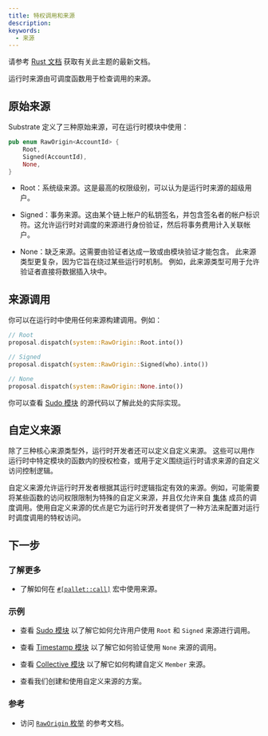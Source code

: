 ```yaml
---
title: 特权调用和来源
description:
keywords:
  - 来源
---
```


<div class="warning">
  请参考 <a href="https://paritytech.github.io/polkadot-sdk/master/polkadot_sdk_docs/reference_docs/frame_origin/index.html">Rust 文档</a> 获取有关此主题的最新文档。
</div>

运行时来源由可调度函数用于检查调用的来源。

## 原始来源

Substrate 定义了三种原始来源，可在运行时模块中使用：

```rust
pub enum RawOrigin<AccountId> {
	Root,
	Signed(AccountId),
	None,
}
```

- Root：系统级来源。这是最高的权限级别，可以认为是运行时来源的超级用户。

- Signed：事务来源。这由某个链上帐户的私钥签名，并包含签名者的帐户标识符。这允许运行时对调度的来源进行身份验证，然后将事务费用计入关联帐户。

- None：缺乏来源。这需要由验证者达成一致或由模块验证才能包含。
  此来源类型更复杂，因为它旨在绕过某些运行时机制。
  例如，此来源类型可用于允许验证者直接将数据插入块中。

## 来源调用

你可以在运行时中使用任何来源构建调用。例如：

```rust
// Root
proposal.dispatch(system::RawOrigin::Root.into())

// Signed
proposal.dispatch(system::RawOrigin::Signed(who).into())

// None
proposal.dispatch(system::RawOrigin::None.into())
```

你可以查看 [Sudo 模块](https://paritytech.github.io/substrate/master/pallet_sudo/index.html) 的源代码以了解此处的实际实现。

## 自定义来源

除了三种核心来源类型外，运行时开发者还可以定义自定义来源。
这些可以用作运行时中特定模块的函数内的授权检查，或用于定义围绕运行时请求来源的自定义访问控制逻辑。

自定义来源允许运行时开发者根据其运行时逻辑指定有效的来源。例如，可能需要将某些函数的访问权限限制为特殊的自定义来源，并且仅允许来自 [集体](https://github.com/paritytech/polkadot-sdk/tree/master/substrate/frame/collective) 成员的调度调用。使用自定义来源的优点是它为运行时开发者提供了一种方法来配置对运行时调度调用的特权访问。

## 下一步

### 了解更多

- 了解如何在 [`#[pallet::call]`](https://paritytech.github.io/substrate/master/frame_support/attr.pallet.html#call-palletcall-optional) 宏中使用来源。

### 示例

- 查看 [Sudo 模块](https://github.com/paritytech/polkadot-sdk/tree/master/substrate/frame/sudo) 以了解它如何允许用户使用 `Root` 和 `Signed` 来源进行调用。

- 查看 [Timestamp 模块](https://github.com/paritytech/polkadot-sdk/tree/master/substrate/frame/timestamp) 以了解它如何验证使用 `None` 来源的调用。

- 查看 [Collective 模块](https://github.com/paritytech/polkadot-sdk/tree/master/substrate/frame/collective) 以了解它如何构建自定义 `Member` 来源。

- 查看我们创建和使用自定义来源的方案。

### 参考

- 访问 [`RawOrigin` 枚举](https://paritytech.github.io/substrate/master/frame_system/enum.RawOrigin.html) 的参考文档。
